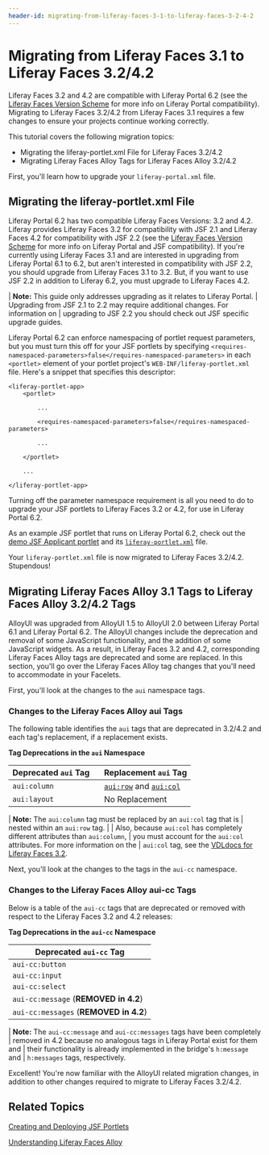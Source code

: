 ```yaml
---
header-id: migrating-from-liferay-faces-3-1-to-liferay-faces-3-2-4-2
---
```


# Migrating from Liferay Faces 3.1 to Liferay Faces 3.2/4.2

Liferay Faces 3.2 and 4.2 are compatible with Liferay Portal 6.2 (see the
[Liferay Faces Version Scheme](/docs/6-2/tutorials/-/knowledge_base/t/understanding-the-liferay-faces-version-scheme)
for more info on Liferay Portal compatibility). Migrating to Liferay Faces
3.2/4.2 from Liferay Faces 3.1 requires a few changes to ensure your projects
continue working correctly. 

This tutorial covers the following migration topics:

- Migrating the liferay-portlet.xml File for Liferay Faces 3.2/4.2
- Migrating Liferay Faces Alloy Tags for Liferay Faces Alloy 3.2/4.2

First, you'll learn how to upgrade your `liferay-portal.xml` file. 

## Migrating the liferay-portlet.xml File

Liferay Portal 6.2 has two compatible Liferay Faces Versions: 3.2 and 4.2.
Liferay provides Liferay Faces 3.2 for compatibility with JSF 2.1 and Liferay
Faces 4.2 for compatibility with JSF 2.2 (see the
[Liferay Faces Version Scheme](/docs/6-2/tutorials/-/knowledge_base/t/understanding-the-liferay-faces-version-scheme)
for more info on Liferay Portal and JSF compatibility). If you're currently
using Liferay Faces 3.1 and are interested in upgrading from Liferay Portal 6.1
to 6.2, but aren't interested in compatibility with JSF 2.2, you should upgrade
from Liferay Faces 3.1 to 3.2. But, if you want to use JSF 2.2 in addition to
Liferay 6.2, you must upgrade to Liferay Faces 4.2. 

| **Note:** This guide only addresses upgrading as it relates to Liferay Portal.
| Upgrading from JSF 2.1 to 2.2 may require additional changes. For information on
| upgrading to JSF 2.2 you should check out JSF specific upgrade guides.

Liferay Portal 6.2 can enforce namespacing of portlet request parameters, but
you must turn this off for your JSF portlets by specifying
`<requires-namespaced-parameters>false</requires-namespaced-parameters>` in each
`<portlet>` element of your portlet project's `WEB-INF/liferay-portlet.xml`
file. Here's a snippet that specifies this descriptor: 

    <liferay-portlet-app>
        <portlet>

            ...

            <requires-namespaced-parameters>false</requires-namespaced-parameters>

            ...

        </portlet>

        ...

    </liferay-portlet-app>

Turning off the parameter namespace requirement is all you need to do to upgrade
your JSF portlets to Liferay Faces 3.2 or 4.2, for use in Liferay Portal 6.2. 

As an example JSF portlet that runs on Liferay Portal 6.2, check out the
[demo JSF Applicant portlet](https://github.com/liferay/liferay-faces-bridge-impl/tree/3.0.0/demo/jsf-applicant-portlet)
and its 
[`liferay-portlet.xml`](https://github.com/liferay/liferay-faces-bridge-impl/blob/3.0.0/demo/jsf-applicant-portlet/src/main/webapp/WEB-INF/liferay-portlet.xml)
file. 

Your `liferay-portlet.xml` file is now migrated to Liferay Faces 3.2/4.2.
Stupendous! 

## Migrating Liferay Faces Alloy 3.1 Tags to Liferay Faces Alloy 3.2/4.2 Tags

AlloyUI was upgraded from AlloyUI 1.5 to AlloyUI 2.0 between Liferay Portal 6.1
and Liferay Portal 6.2. The AlloyUI changes include the deprecation and removal
of some JavaScript functionality, and the addition of some JavaScript widgets.
As a result, in Liferay Faces 3.2 and 4.2, corresponding Liferay Faces Alloy
tags are deprecated and some are replaced. In this section, you'll go over the
Liferay Faces Alloy tag changes that you'll need to accommodate in your
Facelets. 

First, you'll look at the changes to the `aui` namespace tags. 

### Changes to the Liferay Faces Alloy aui Tags

The following table identifies the `aui` tags that are deprecated in 3.2/4.2 and
each tag's replacement, if a replacement exists. 

**Tag Deprecations in the `aui` Namespace**

| Deprecated `aui` Tag&nbsp;&nbsp;&nbsp; | Replacement `aui` Tag |
|----------------------|-----------------------|
| `aui:column` | [`aui:row`](http://docs.liferay.com/faces/3.2/vdldoc/aui/row.html) and  [`aui:col`](http://docs.liferay.com/faces/3.2/vdldoc/aui/col.html) |
| `aui:layout` | No Replacement |

| **Note:** The `aui:column` tag must be replaced by an `aui:col` tag that is
| nested within an `aui:row` tag.
| 
| Also, because `aui:col` has completely different attributes than `aui:column`,
| you must account for the `aui:col` attributes. For more information on the
| `aui:col` tag, see the [VDLdocs for Liferay Faces 3.2](http://docs.liferay.com/faces/3.2/vdldoc/).

Next, you'll look at the changes to the tags in the `aui-cc` namespace. 

### Changes to the Liferay Faces Alloy aui-cc Tags

Below is a table of the `aui-cc` tags that are deprecated or removed with
respect to the Liferay Faces 3.2 and 4.2 releases:

**Tag Deprecations in the `aui-cc` Namespace**

| Deprecated `aui-cc` Tag |
|-------------------------|
| `aui-cc:button` |
| `aui-cc:input` |
| `aui-cc:select` |
| `aui-cc:message` (**REMOVED in 4.2**) |
| `aui-cc:messages` (**REMOVED in 4.2**) |

| **Note:** The `aui-cc:message` and `aui-cc:messages` tags have been completely
| removed in 4.2 because no analogous tags in Liferay Portal exist for them and
| their functionality is already implemented in the bridge's `h:message` and
| `h:messages` tags, respectively.

Excellent! You're now familiar with the AlloyUI related migration changes, in
addition to other changes required to migrate to Liferay Faces 3.2/4.2.   

## Related Topics

[Creating and Deploying JSF Portlets](/docs/6-2/tutorials/-/knowledge_base/t/creating-and-deploying-jsf-portlets)

[Understanding Liferay Faces Alloy](/docs/6-2/tutorials/-/knowledge_base/t/understanding-liferay-faces-alloy)

